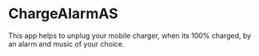 # ChargeAlarmAS
This app helps to unplug your mobile charger, when its 100% charged, by an alarm and music of your choice.

